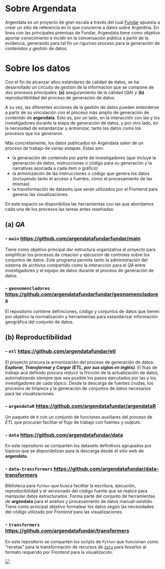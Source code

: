 

# Sobre Argendata
Argendata es un proyecto de gran escala a través del cual [Fundar](https://fund.ar/) apuesta a crear un sitio de referencia en lo que concierne a datos sobre Argentina. En línea con las principales premisas de Fundar, Argendata tiene como objetivo aportar conocimiento e incidir en la conversación pública a partir de la evidencia, generando para tal fin un riguroso proceso para la generación de contenidos y gestión de datos. 

# Sobre los datos

Con el fin de alcanzar altos estándares de calidad de datos, se ha desarrollado un circuito de gestión de la información que se compone de dos procesos principales:  **(a)** aseguramiento de la calidad (_QA_) y **(b)** reproductibilidad del proceso de generación de datos. 

A su vez, las diferentes acciones de la gestión de datos pueden entenderse a partir de su vinculación con el proceso más amplio de generación de contenido de **argendata**. Esto es, por un lado, en la interacción con las y los investigadores durante la etapa de generación de datos, y por otro lado, en la necesidad de estandarizar y armonizar, tanto los datos como los procesos que los generaron. 

Más concretamente, los datos publicados en Argendata salen de un proceso de trabajo de varias estapas. Estas son: 

- la generación de contenido por parte de investigadores (que incluye la generación de datos, instrucciones o código para su generación y la narrativas asociada a cada item o gráfico)
- la armonización de las instrucciones o código que genera los datos (incluyendo tanto el acceso a fuentes, como el procesamiento de las mismas)
- la transformación de datasets que serán utilizados por el Frontend para generar las visualizaciones.

En este espacio se disponibiliza las herramientas con las que abordamos cada una de los procesos las tareas antes reseñadas:

## (a) _QA_

### - `main` https://github.com/argendatafundarfundar/main 
Tiene como objetivo principal dar estructura organizativa al proyecto para simplificar los procesos de creación y ejecución de controles sobre los conjuntos de datos. Este programa permite tanto la administración del sistema de archivos compartido como la interacción para el _QA_ entre investigadores y el equipo de datos durante el proceso de generación de datos.

### - `geonomencladores` https://github.com/argendatafundarfundar/geonomencladores 
El repositorio contiene definiciones, código y conjuntos de datos que tienen por objetivo la normalización y herramientas para estandarizar información geográfica del conjunto de datos. 

## (b) Reproductibilidad

### - `etl` https://github.com/argendatafundar/etl 
El proyecto procura la armonización del proceso de generación de datos: **_Explorar, Transformar y Cargar (ETL, por sus siglas en inglés)_**. El flujo de trabajo acá definido procura reducir la fricción de la actualización de datos, automatizando siempre que sea posible los pasos ejecutados por las y los investigadores de cada tópico. Desde la descarga de fuentes crudas, los procesos de limpieza y la generación de conjuntos de datos necesarios para las visualizaciones. 
 
### - `argendataR` https://github.com/argendatafundar/argendataR 
Un paquete de `R` con un conjunto de funciones auxiliares del proceso de _ETL_ que procuran facilitar el flujo de trabajo con fuentes y _outputs_.

### - `data` https://github.com/argendatafundar/data 
En este repositorio se comparten los datasets definitivos agrupados por tópicos que se disponibilizan para la descarga desde el sitio web de **argendata**. 

### - `data-transformers` https://github.com/argendatafundar/data-transformers 
Biblioteca para `Python` que busca facilitar la escritura, ejecución, reproducibilidad y el versionado del código fuente que se realice para manipular datos estructurados. Forma parte del conjunto de herramientas de **argendata** para el análisis y procesamiento de datos manual-asistido. Tiene como principal objetivo formatear los datos según las necesidades del código utilizado por _Frontend_ para las visualizaciones. 

### - `transformers` https://github.com/argendatafundar/transformers  
En este repositorio se comparten los scripts de `Python` que funcionan como “recetas” para la transformación de recursos de [`data`](https://github.com/argendatafundar/data) para llevarlos al formato requerido por _Frontend_ para la visualización.  

<!-- ![image](https://github.com/argendatafundar/.github-private/assets/12114624/463008ec-f774-4fba-a847-f82b2240e8df) -->

<a href="https://fund.ar">
  <picture>
    <source media="(prefers-color-scheme: dark)" srcset="https://github.com/user-attachments/assets/84831245-5f04-44d2-81f3-2ac1badf8ada">
    <source media="(prefers-color-scheme: light)" srcset="https://github.com/user-attachments/assets/628dd50f-0ebb-40bb-b1be-7f723516dc2c">
    <img src="fund.ar"></img>
  </picture>
</a>
